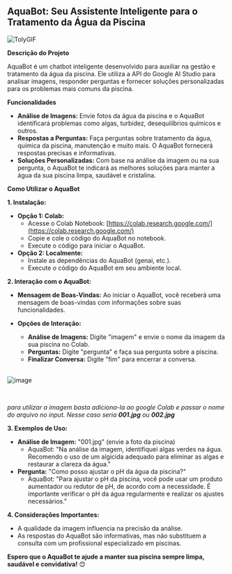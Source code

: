 ## AquaBot: Seu Assistente Inteligente para o Tratamento da Água da Piscina 

![TolyGIF](https://github.com/GustavoFG053/projetoAlura_AquaBot/assets/114975988/4c30e71f-6849-4752-a695-780335235942) 




**Descrição do Projeto**

AquaBot é um chatbot inteligente desenvolvido para auxiliar na gestão e tratamento da água da piscina. Ele utiliza a API do Google AI Studio para analisar imagens, responder perguntas e fornecer soluções personalizadas para os problemas mais comuns da piscina.

**Funcionalidades**

* **Análise de Imagens:** Envie fotos da água da piscina e o AquaBot identificará problemas como algas, turbidez, desequilíbrios químicos e outros.
* **Respostas a Perguntas:** Faça perguntas sobre tratamento da água, química da piscina, manutenção e muito mais. O AquaBot fornecerá respostas precisas e informativas.
* **Soluções Personalizadas:** Com base na análise da imagem ou na sua pergunta, o AquaBot te indicará as melhores soluções para manter a água da sua piscina limpa, saudável e cristalina.

**Como Utilizar o AquaBot**

**1. Instalação:**

* **Opção 1: Colab:**
    * Acesse o Colab Notebook: [https://colab.research.google.com/](https://colab.research.google.com/)
    * Copie e cole o código do AquaBot no notebook.
    * Execute o código para iniciar o AquaBot.
* **Opção 2: Localmente:**
    * Instale as dependências do AquaBot (genai, etc.).
    * Execute o código do AquaBot em seu ambiente local.

**2. Interação com o AquaBot:**

* **Mensagem de Boas-Vindas:** Ao iniciar o AquaBot, você receberá uma mensagem de boas-vindas com informações sobre suas funcionalidades.
* **Opções de Interação:**
    * **Análise de Imagens:** Digite "imagem" e envie o nome da imagem da sua piscina no Colab.
    * **Perguntas:** Digite "pergunta" e faça sua pergunta sobre a piscina.
    * **Finalizar Conversa:** Digite "fim" para encerrar a conversa.
 
  <br>
      


![image](https://github.com/GustavoFG053/projetoAlura_AquaBot/assets/114975988/1cf915a2-05f5-4876-96e5-11b96b2f9295)


</br>

_para utilizar a imagem basta adiciona-la ao google Colab e passar o nome do arquivo no input. Nesse caso seria **001.jpg** ou **002.jpg**_


**3. Exemplos de Uso:**

* **Análise de Imagem:** "001.jpg" (envie a foto da piscina)
    * AquaBot: "Na análise da imagem, identifiquei algas verdes na água. Recomendo o uso de um algicida adequado para eliminar as algas e restaurar a clareza da água."
* **Pergunta:** "Como posso ajustar o pH da água da piscina?"
    * AquaBot: "Para ajustar o pH da piscina, você pode usar um produto aumentador ou redutor de pH, de acordo com a necessidade. É importante verificar o pH da água regularmente e realizar os ajustes necessários."

**4. Considerações Importantes:**

* A qualidade da imagem influencia na precisão da análise.
* As respostas do AquaBot são informativas, mas não substituem a consulta com um profissional especializado em piscinas.

**Espero que o AquaBot te ajude a manter sua piscina sempre limpa, saudável e convidativa!** 😊
